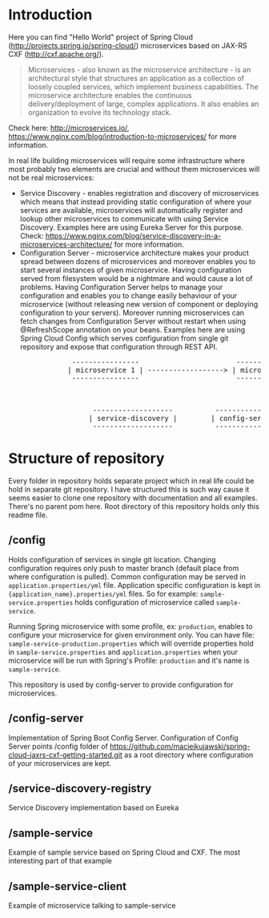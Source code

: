# Introduction

Here you can find "Hello World" project of Spring Cloud (http://projects.spring.io/spring-cloud/) microservices based on JAX-RS CXF (http://cxf.apache.org/).

> Microservices - also known as the microservice architecture - is an architectural style that structures an application as a collection of loosely coupled services, which implement business capabilities. The microservice architecture enables the continuous delivery/deployment of large, complex applications. It also enables an organization to evolve its technology stack.

Check here: http://microservices.io/, https://www.nginx.com/blog/introduction-to-microservices/ for more information.

In real life building microservices will require some infrastructure where most probably two elements are crucial and without them microservices will not be real microservices:

* Service Discovery - enables registration and discovery of microservices which means that instead providing static configuration of where your services are available, microservices will automatically register and lookup other microservices to communicate with using Service Discovery. Examples here are using Eureka Server for this purpose. Check: https://www.nginx.com/blog/service-discovery-in-a-microservices-architecture/ for more information.
* Configuration Server - microservice architecture makes your product spread between dozens of microservices and moreover enables you to start several instances of given microservice. Having configuration served from filesystem would be a nightmare and would cause a lot of problems. Having Configuration Server helps to manage your configuration and enables you to change easily behaviour of your microservice (without releasing new version of component or deploying configuration to your servers). Moreover running microservices can fetch changes from Configuration Server without restart when using @RefreshScope annotation on your beans. Examples here are using Spring Cloud Config which serves configuration from single git repository and expose that configuration through REST API.

<pre>
               ----------------                       ----------------
              | microservice 1 | ------------------> | microservice 2 |
               ----------------                       ----------------



                    -------------------          ---------------    
                   | service-discovery |        | config-server |
                    -------------------          ---------------                       
</pre>

# Structure of repository

Every folder in repository holds separate project which in real life could be hold in separate git repository. I have structured this is such way cause it 
seems easier to clone one repository with documentation and all examples. There's no parent pom here. Root directory of this repository holds only this readme file.

## /config

Holds configuration of services in single git location. Changing configuration requires only push to master branch (default place from where configuration is pulled). Common configuration may be served in `application.properties/yml` file. Application specific configuration is kept in `{application_name}.properties/yml` files. So for example: `sample-service.properties` holds configuration of microservice called `sample-service`.

Running Spring microservice with some profile, ex: `production`, enables to configure your microservice for given environment only. You can have file: `sample-service-production.properties` which will override properties hold in `sample-service.properties` and `application.properties` when your microservice will be run with Spring's Profile: `production` and it's name is `sample-service`.

This repository is used by config-server to provide configuration for microservices.

## /config-server

Implementation of Spring Boot Config Server. Configuration of Config Server points /config folder of https://github.com/maciejkujawski/spring-cloud-jaxrs-cxf-getting-started.git as a root directory where configuration of your microservices are kept. 

## /service-discovery-registry

Service Discovery implementation based on Eureka

## /sample-service

Example of sample service based on Spring Cloud and CXF. The most interesting part of that example

## /sample-service-client

Example of microservice talking to sample-service
